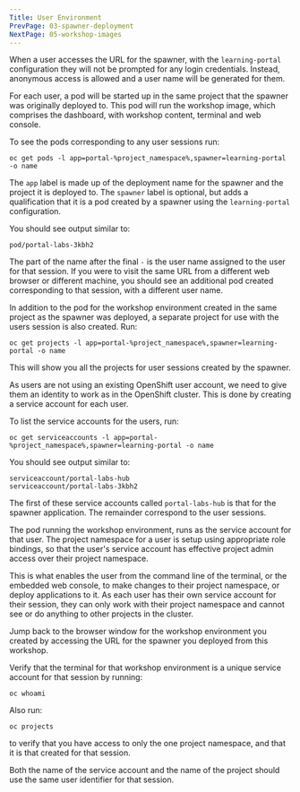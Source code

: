 ```yaml
---
Title: User Environment
PrevPage: 03-spawner-deployment
NextPage: 05-workshop-images
---
```


When a user accesses the URL for the spawner, with the `learning-portal` configuration they will not be prompted for any login credentials. Instead, anonymous access is allowed and a user name will be generated for them.

For each user, a pod will be started up in the same project that the spawner was originally deployed to. This pod will run the workshop image, which comprises the dashboard, with workshop content, terminal and web console.

To see the pods corresponding to any user sessions run:

```execute
oc get pods -l app=portal-%project_namespace%,spawner=learning-portal -o name
```

The `app` label is made up of the deployment name for the spawner and the project it is deployed to. The `spawner` label is optional, but adds a qualification that it is a pod created by a spawner using the `learning-portal` configuration.

You should see output similar to:

```
pod/portal-labs-3kbh2
```

The part of the name after the final `-` is the user name assigned to the user for that session. If you were to visit the same URL from a different web browser or different machine, you should see an additional pod created corresponding to that session, with a different user name.

In addition to the pod for the workshop environment created in the same project as the spawner was deployed, a separate project for use with the users session is also created. Run:

```execute
oc get projects -l app=portal-%project_namespace%,spawner=learning-portal -o name
```

This will show you all the projects for user sessions created by the spawner.

As users are not using an existing OpenShift user account, we need to give them an identity to work as in the OpenShift cluster. This is done by creating a service account for each user.

To list the service accounts for the users, run:

```execute
oc get serviceaccounts -l app=portal-%project_namespace%,spawner=learning-portal -o name
```

You should see output similar to:

```
serviceaccount/portal-labs-hub
serviceaccount/portal-labs-3kbh2
```

The first of these service accounts called `portal-labs-hub` is that for the spawner application. The remainder correspond to the user sessions.

The pod running the workshop environment, runs as the service account for that user. The project namespace for a user is setup using appropriate role bindings, so that the user's service account has effective project admin access over their project namespace.

This is what enables the user from the command line of the terminal, or the embedded web console, to make changes to their project namespace, or deploy applications to it. As each user has their own service account for their session, they can only work with their project namespace and cannot see or do anything to other projects in the cluster.

Jump back to the browser window for the workshop environment you created by accessing the URL for the spawner you deployed from this workshop.

Verify that the terminal for that workshop environment is a unique service account for that session by running:

```copy
oc whoami
```

Also run:

```copy
oc projects
```

to verify that you have access to only the one project namespace, and that it is that created for that session.

Both the name of the service account and the name of the project should use the same user identifier for that session.
